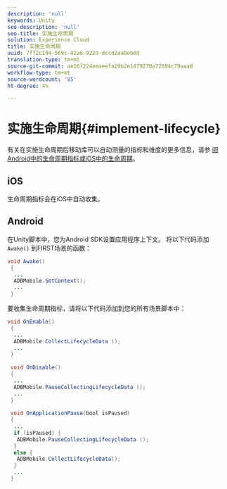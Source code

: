```yaml
---
description: 'null'
keywords: Unity
seo-description: 'null'
seo-title: 实施生命周期
solution: Experience Cloud
title: 实施生命周期
uuid: 7ff2c194-569c-42a6-922d-dccd2aa9eb8d
translation-type: tm+mt
source-git-commit: ae16f224eeaeefa29b2e1479270a72694c79aaa0
workflow-type: tm+mt
source-wordcount: '85'
ht-degree: 4%

---
```



# 实施生命周期{#implement-lifecycle}

有关在实施生命周期后移动库可以自动测量的指标和维度的更多信息，请参 [阅Android中的生命周期](/help/android/metrics.md)[指标或iOS中的生命周期](/help/ios/metrics.md)。

## iOS

生命周期指标会在iOS中自动收集。

## Android

在Unity脚本中，您为Android SDK设置应用程序上下文。 将以下代码添加 `Awake()` 到FIRST场景的函数：

```java
void Awake()
 {
  ...
  ADBMobile.SetContext();
  ...
 }
```

要收集生命周期指标，请将以下代码添加到您的所有场景脚本中：

```java
void OnEnable()
 {
  ...
  ADBMobile.CollectLifecycleData (); 
  ...
 }
 
 void OnDisable()
 {
  ...
  ADBMobile.PauseCollectingLifecycleData (); 
  ...
 }
  
 void OnApplicationPause(bool isPaused) 
 {
  ...
  if (isPaused) {
   ADBMobile.PauseCollectingLifecycleData (); 
  }  
  else {
   ADBMobile.CollectLifecycleData(); 
  }
  ...
 }
```

